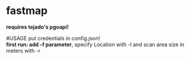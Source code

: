 # fastmap
**requires tejado's pgoapi!**
  
  
  
#USAGE
put credentials in config.json!  
**first run: add -f parameter**, specify Location with -l and scan area size in meters with -r
